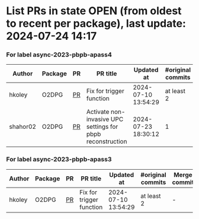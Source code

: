 # List PRs in state OPEN (from oldest to recent per package), last update: 2024-07-24 14:17 


### For label async-2023-pbpb-apass4

| Author | Package | PR | PR title | Updated at | #original commits | Merge commit |
| --- | --- | --- | --- | --- | --- | --- |
| hkoley | O2DPG | [PR](https://github.com/AliceO2Group/O2DPG/pull/1610) | Fix for trigger function | 2024-07-10 13:54:29 | at least 2 | - |
| shahor02 | O2DPG | [PR](https://github.com/AliceO2Group/O2DPG/pull/1713) | Activate non-invasive UPC settings for pbpb reconstruction | 2024-07-23 18:30:12 | 1 | - |


### For label async-2023-pbpb-apass3

| Author | Package | PR | PR title | Updated at | #original commits | Merge commit |
| --- | --- | --- | --- | --- | --- | --- |
| hkoley | O2DPG | [PR](https://github.com/AliceO2Group/O2DPG/pull/1610) | Fix for trigger function | 2024-07-10 13:54:29 | at least 2 | - |
